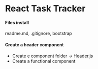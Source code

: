 # React Task Tracker

#### Files install

readme.md, .gitignore, bootstrap

#### Create a header component

- Create e component folder -> Header.js
- Create a functional component
